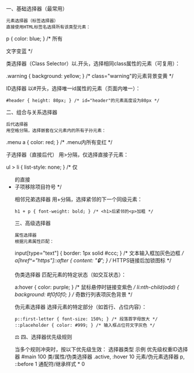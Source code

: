 一、基础选择器（最常用）

    ​​元素选择器（标签选择器）​​
    直接使用HTML标签名选择所有该类型元素：

p { color: blue; } /* 所有<p>文字变蓝 */

​​类选择器（Class Selector）​​
以.开头，选择相同class属性的元素（可复用）：

.warning { background: yellow; } /* class="warning"的元素背景变黄 */

​​ID选择器​​
以#开头，选择唯一id属性的元素（页面内唯一）：

    #header { height: 80px; } /* id="header"的元素高度设为80px */

二、组合与关系选择器

    ​​后代选择器​​
    用空格分隔，选择嵌套在父元素内的所有子孙元素：

.menu a { color: red; } /* .menu内所有<a>变红 */

​​子选择器（直接后代）​​
用>分隔，仅选择直接子元素：

ul > li { list-style: none; } /* 仅<ul>的直接<li>子项移除项目符号 */

​​相邻兄弟选择器​​
用+分隔，选择紧邻的下一个同级元素：

    h1 + p { font-weight: bold; } /* <h1>后紧邻的<p>加粗 */
三、高级选择器

    ​​属性选择器​​
    根据元素属性匹配：

input[type="text"] { border: 1px solid #ccc; } /* 文本输入框加灰色边框 */
a[href^="https"]::after { content: "🔒"; } /* HTTPS链接后加锁图标 */

​​伪类选择器​​
匹配元素的特定状态（如交互状态）：

a:hover { color: purple; } /* 鼠标悬停时链接变紫色 */
li:nth-child(odd) { background: #f0f0f0; } /* 奇数行列表项灰色背景 */

​​伪元素选择器​​
选择元素的特定部分（如首行、占位内容）：

    p::first-letter { font-size: 150%; } /* 段落首字母放大 */
    ::placeholder { color: #999; } /* 输入框占位符文字灰色 */

⚖️ 四、选择器优先级规则

当多个规则冲突时，按以下优先级生效：
​​选择器类型​​	​​示例​​	​​优先级权重​​
ID选择器	#main	100
类/属性/伪类选择器	.active, :hover	10
元素/伪元素选择器	p, ::before	1
通配符/继承样式	*	0